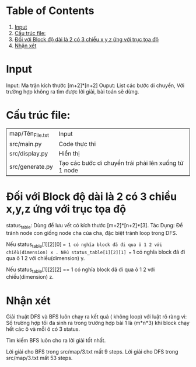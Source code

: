 
# Table of Contents

1.  [Input](#org877fc6b)
2.  [Cấu trúc file:](#org3ec4e61)
3.  [Đối với Block độ dài là 2 có 3 chiều x,y,z ứng với trục tọa độ](#org91822ec)
4.  [Nhận xét](#org39e3eb2)


<a id="org877fc6b"></a>

# Input

Input: Ma trận kích thước [m+2]\*[n+2]
Ouput: List các bước di chuyển, Với trường hợp không ra tìm được lời giải, bài toán sẽ dừng.


<a id="org3ec4e61"></a>

# Cấu trúc file:

<table border="2" cellspacing="0" cellpadding="6" rules="groups" frame="hsides">


<colgroup>
<col  class="org-left" />

<col  class="org-left" />
</colgroup>
<tbody>
<tr>
<td class="org-left">map/Tên<sub>File.txt</sub></td>
<td class="org-left">Input</td>
</tr>


<tr>
<td class="org-left">src/main.py</td>
<td class="org-left">Code thực thi</td>
</tr>


<tr>
<td class="org-left">src/display.py</td>
<td class="org-left">Hiển thị</td>
</tr>


<tr>
<td class="org-left">src/generate.py</td>
<td class="org-left">Tạo các bước di chuyển trái phải lên xuống từ 1 node</td>
</tr>
</tbody>
</table>


<a id="org91822ec"></a>

# Đối với Block độ dài là 2 có 3 chiều x,y,z ứng với trục tọa độ

status<sub>table</sub>: Dùng để lưu vết có kích thước [m+2]\*[n+2]\*[3].
Tác Dụng: Để tránh node con giống node cha của cha, đặc biệt tránh loop trong DFS.

Nếu status<sub>table</sub>[1][2][0] `= 1 có nghĩa block đã đi qua ô 1 2 với chiều(dimension) x .
Nếu status_table[1][2][1] =` 1 có nghĩa block đã đi qua ô 1 2 với chiều(dimension) y.

Nếu status<sub>table</sub>[1][2][2] == 1 có nghĩa block đã đi qua ô 1 2 với chiều(dimension) z.


<a id="org39e3eb2"></a>

# Nhận xét

Giải thuật DFS và BFS luôn chạy ra kết quả ( không loop) với luật rõ ràng vì:
Số trường hợp tối đa sinh ra trong trường hợp bài 1 là (m\*n\*3) khi block chạy hết các ô và mỗi ô có 3 status.

Tìm kiếm BFS luôn cho ra lời giải tốt nhất.

Lời giải cho BFS trong src/map/3.txt mất 9 steps.
Lời giải cho DFS trong src/map/3.txt mất 53 steps.

